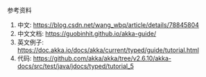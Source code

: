 参考资料
1. 中文: https://blog.csdn.net/wang_wbq/article/details/78845804
2. 中文文档: https://guobinhit.github.io/akka-guide/
3. 英文例子: https://doc.akka.io/docs/akka/current/typed/guide/tutorial.html
4. 代码: https://github.com/akka/akka/tree/v2.6.10/akka-docs/src/test/java/jdocs/typed/tutorial_5